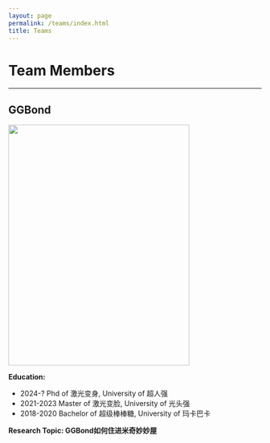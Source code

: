 ```yaml
---
layout: page
permalink: /teams/index.html
title: Teams
---
```




# Team Members
---
## GGBond

<img src="https://Anny-Zhao.github.io/images/teams/GGbond.jpg" class="floatpic" width="360" height="480">
<br>

**Education:**
- 2024-?     Phd of 激光变身, University of 超人强
- 2021-2023  Master of 激光变脸, University of 光头强
- 2018-2020  Bachelor of 超级棒棒糖, University of 玛卡巴卡

**Research Topic:   GGBond如何住进米奇妙妙屋**
